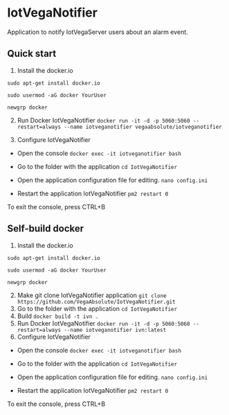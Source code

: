 # IotVegaNotifier
Application to notify IotVegaServer users about an alarm event.
## Quick start
1. Install the docker.io

`sudo apt-get install docker.io`

`sudo usermod -aG docker YourUser`

`newgrp docker`

2. Run Docker IotVegaNotifier `docker run -it -d -p 5060:5060 --restart=always --name iotveganotifier vegaabsolute/iotveganotifier`

3. Configure IotVegaNotifier

- Open the console `docker exec -it iotveganotifier bash`

- Go to the folder with the application `cd IotVegaNotifier`

- Open the application configuration file for editing. `nano config.ini`

- Restart the application  IotVegaNotifier `pm2 restart 0`

To exit the console, press CTRL+B

## Self-build docker

1. Install the docker.io

`sudo apt-get install docker.io`

`sudo usermod -aG docker YourUser`

`newgrp docker`

2. Make git clone IotVegaNotifier application `git clone https://github.com/VegaAbsolute/IotVegaNotifier.git`
3. Go to the folder with the application `cd IotVegaNotifier`
4. Build `docker build -t ivn .`
5. Run Docker IotVegaNotifier `docker run -it -d -p 5060:5060 --restart=always --name iotveganotifier ivn:latest`
6. Configure IotVegaNotifier

- Open the console `docker exec -it iotveganotifier bash`

- Go to the folder with the application `cd IotVegaNotifier`

- Open the application configuration file for editing. `nano config.ini`

- Restart the application  IotVegaNotifier `pm2 restart 0`

To exit the console, press CTRL+B

